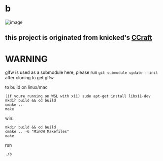 # b

![image](screenshot.png)

## this project is originated from knicked's [CCraft](https://github.com/knicked/CCraft)

# WARNING
glfw is used as a submodule here, please run `git submodule update --init` after cloning to get glfw.

to build on linux/mac
```
(if youre running on WSL with x11) sudo apt-get install libx11-dev
mkdir build && cd build
cmake ..
make
```
win:
```
mkdir build && cd build
cmake .. -G "MinGW Makefiles"
make
```
run
```
./b
```
